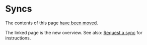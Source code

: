 # Syncs

The contents of this page [have been moved](https://canonical-ubuntu-project.readthedocs-hosted.com/how-ubuntu-is-made/processes/merges-and-syncs/).

The linked page is the new overview. See also: [Request a sync](https://canonical-ubuntu-project.readthedocs-hosted.com/how-ubuntu-is-made/processes/sync-process/) for instructions.
